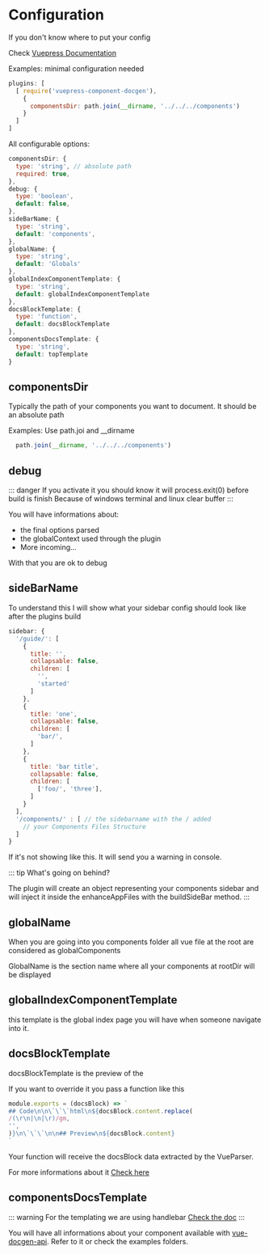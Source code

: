 # Configuration

If you don't know where to put your config

Check [Vuepress Documentation](https://v1.vuepress.vuejs.org/config/)

Examples: minimal configuration needed

```js
plugins: [
  [ require('vuepress-component-docgen'),
    {
      componentsDir: path.join(__dirname, '../../../components')
    }
  ]
]
```

All configurable options: 

```js
componentsDir: {
  type: 'string', // absolute path
  required: true,
},
debug: {
  type: 'boolean',
  default: false,
},
sideBarName: {
  type: 'string',
  default: 'components',
},
globalName: {
  type: 'string',
  default: 'Globals'
},
globalIndexComponentTemplate: {
  type: 'string',
  default: globalIndexComponentTemplate
},
docsBlockTemplate: {
  type: 'function',
  default: docsBlockTemplate
},
componentsDocsTemplate: {
  type: 'string',
  default: topTemplate
}
```

## componentsDir

Typically the path of your components you want to document. It should be an absolute path

Examples: Use path.joi and __dirname 

```js
  path.join(__dirname, '../../../components')
```

## debug

::: danger
  If you activate it you should know it will process.exit(0) before build is finish
  Because of windows terminal and linux clear buffer
:::

You will have informations about: 

- the final options parsed
- the globalContext used through the plugin
- More incoming... 

With that you are ok to debug

## sideBarName

To understand this I will show what your sidebar config should look like
after the plugins build

```js
sidebar: {
  '/guide/': [
    {
      title: '',
      collapsable: false,
      children: [
        '',
        'started'
      ]
    },
    {
      title: 'one',
      collapsable: false,
      children: [
        'bar/',
      ]
    },
    {
      title: 'bar title',
      collapsable: false,
      children: [
        ['foo/', 'three'],
      ]
    }
  ],
  '/components/' : [ // the sidebarname with the / added
    // your Components Files Structure
  ]
}
```

If it's not showing like this. It will send you a warning in console.

::: tip
  What's going on behind? 

  The plugin will create an object representing your components sidebar and will
  inject it inside the enhanceAppFiles with the buildSideBar method.
:::

## globalName

When you are going into you components folder all vue file at the root
are considered as globalComponents

GlobalName is the section name where all your components at rootDir will be displayed

## globalIndexComponentTemplate

this template is the global index page you will have when someone navigate into it.

## docsBlockTemplate

docsBlockTemplate is the preview of the <docs></docs>

If you want to override it you pass a function like this

```js
module.exports = (docsBlock) => `
## Code\n\n\`\`\`html\n${docsBlock.content.replace(
/(\r\n|\n|\r)/gm,
'',
)}\n\`\`\`\n\n## Preview\n${docsBlock.content}
`
```

Your function will receive the docsBlock data extracted by the VueParser.

For more informations about it [Check here](https://www.npmjs.com/package/@vue/component-compiler-utils)

## componentsDocsTemplate

::: warning
  For the templating we are using handlebar [Check the doc](https://handlebarsjs.com/)
:::

You will have all informations about your component available with [vue-docgen-api](https://www.npmjs.com/package/vue-docgen-api). Refer to it or check the examples folders.


